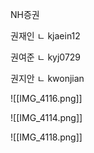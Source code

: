 NH증권

권재인
ㄴ kjaein12


권여준
ㄴ kyj0729

권지안
ㄴ kwonjian



![[IMG_4116.png]]


![[IMG_4114.png]]


![[IMG_4118.png]]